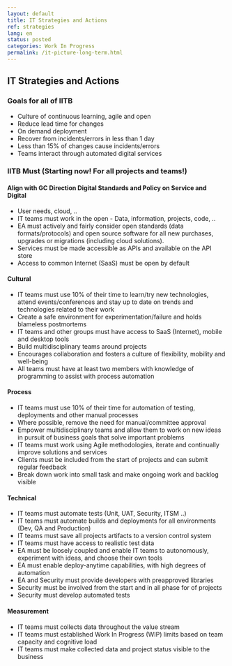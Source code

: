 ```yaml
---
layout: default
title: IT Strategies and Actions
ref: strategies
lang: en
status: posted
categories: Work In Progress
permalink: /it-picture-long-term.html
---
```


## IT Strategies and Actions

### Goals for all of IITB

- Culture of continuous learning, agile and open
- Reduce lead time for changes
- On demand deployment
- Recover from incidents/errors in less than 1 day
- Less than 15% of changes cause incidents/errors
- Teams interact through automated digital services

### IITB Must (Starting now! For all projects and teams!)

#### Align with GC Direction Digital Standards and Policy on Service and Digital

- User needs, cloud, ..
- IT teams must work in the open - Data, information, projects, code, ..
- EA must actively and fairly consider open standards (data formats/protocols) and open source software for all new purchases, upgrades or migrations (including cloud solutions).
- Services must be made accessible as APIs and available on the API store
- Access to common Internet (SaaS) must be open by default

#### Cultural

- IT teams must use 10% of their time to learn/try new technologies, attend events/conferences and stay up to date on trends and technologies related to their work
- Create a safe environment for experimentation/failure and holds blameless postmortems
- IT teams and other groups must have access to SaaS (Internet), mobile and desktop tools
- Build multidisciplinary teams around projects
- Encourages collaboration and fosters a culture of flexibility, mobility and well-being
- All teams must have at least two members with knowledge of programming to assist with process automation

#### Process

- IT teams must use 10% of their time for automation of testing, deployments and other manual processes
- Where possible, remove the need for manual/committee approval
- Empower multidisciplinary teams and allow them to work on new ideas in pursuit of business goals that solve important problems
- IT teams must work using Agile methodologies, iterate and continually improve solutions and services
- Clients must be included from the start of projects and can submit regular feedback
- Break down work into small task and make ongoing work and backlog visible

#### Technical

- IT teams must automate tests (Unit, UAT, Security, ITSM ..)
- IT teams must automate builds and deployments for all environments (Dev, QA and Production)
- IT teams must save all projects artifacts to a version control system
- IT teams must have access to realistic test data
- EA must be loosely coupled and enable IT teams to autonomously, experiment with ideas, and choose their own tools
- EA must enable deploy-anytime capabilities, with high degrees of automation
- EA and Security must provide developers with preapproved libraries
- Security must be involved from the start and in all phase for of projects
- Security must develop automated tests

#### Measurement

- IT teams must collects data throughout the value stream
- IT teams must established Work In Progress (WIP) limits based on team capacity and cognitive load
- IT teams must make collected data and project status visible to the business
